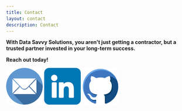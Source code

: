 ```yaml
---
title: Contact
layout: contact
description: Contact
---
```


**With Data Savvy Solutions, you aren't just getting a contractor, but a trusted partner invested in your long-term success.**

**Reach out today!**

[![MailTo](/images/social/email-colour.png)](mailto:enquiries@data-savvy-solutions.com) [![LinkedIn](/images/social/linkedin-colour-large.png)](https://www.linkedin.com/in/pbudden/) [![GitHub](/images/social/github-colour.png)](https://github.com/data-savvy-solutions)
